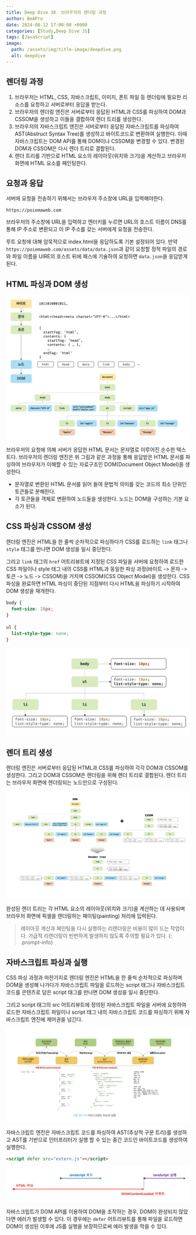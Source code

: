 ```yaml
---
title: Deep Dive 38. 브라우저의 렌더링 과정
author: BeAPro
date: 2024-08-12 17:00:00 +0900
categories: [Study,Deep Dive JS]
tags: [JavaScript]
image:
  path: /assets/img/title-image/deepdive.png
  alt: deepdive
---
```

## **렌더링 과정**
1. 브라우저는 HTML, CSS, 자바스크립트, 이미지, 폰트 파일 등 렌더링에 필요한 리소스를 요청하고 서버로부터 응답을 받는다.
2. 브라우저의 렌더링 엔진은 서버로부터 응답된 HTML과 CSS를 파싱하여 DOM과 CSSOM을 생성하고 이들을 결합하여 렌더 트리를 생성한다.
3. 브라우저의 자바스크립트 엔진은 서버로부터 응답된 자바스크립트를 파싱하여 AST(Abstruct Syntax Tree)를 생성하고 바이트코드로 변환하여 실행한다. 이때 자바스크립트는 DOM API를 통해 DOM이나 CSSOM을 변경할 수 있다. 변경된 DOM과 CSSOM은 다시 렌더 트리로 결합된다.
4. 렌더 트리를 기반으로 HTML 요소의 레이아웃(위치와 크기)을 계산하고 브라우저 화면에 HTML 요소를 페인팅한다.

## **요청과 응답**

서버에 요청을 전송하기 위해서는 브라우저 주소창에 URL을 입력해야한다.

```
https://poiemaweb.com
```
브라우저의 주소창에 URL을 입력하고 엔터키를 누르면 URL의 호스트 이름이 DNS를 통해 IP 주소로 변환되고 이 IP 주소를 갖는 서버에게 요청을 전송한다.

루트 요청에 대해 암묵적으로 index.html을 응답하도록 기본 설정되어 있다.
만약 `https://poiemaweb.com/assets/data/data.json`과 같이 요청할 정적 파일의 경로와 파일 이름을 UIRE의 호스트 뒤에 패스에 기술하여 요청하면 `data.json`을 응답받게 된다.

## **HTML 파싱과 DOM 생성**

![Desktop](/assets/img/deepdive/deepdive38-01.png)

브라우저의 요청에 의해 서버가 응답한 HTML 문서는 문자열로 이루어진 순수한 텍스트다. 브라우저의 렌더링 엔진은 위 그림과 같은 과정을 통해 응답받은 HTML 문서를 파싱하여 브라우저가 이해할 수 있는 자료구조인 DOM(Document Object Model)을 생성한다.

- 문자열로 변환된 HTML 문서를 읽어 들여 문법적 의미를 갖는 코드의 최소 단위인 토큰들로 분해한다.
- 각 토큰들을 객체로 변환하여 노드들을 생성한다. 노드는 DOM을 구성하는 기본 요소가 된다.

## **CSS 파싱과 CSSOM 생성**

렌더링 엔진은 HTML을 한 줄씩 순차적으로 파싱하다가 CSS를 로드하는 `link` 태그나 `style` 태그를 만나면 DOM 생성을 일시 중단한다.

그리고 `link` 태그의 `href` 어트리뷰트에 지정된 CSS 파일을 서버에 요청하여 로드한 CSS 파일이나 style 태그 내의 CSS를 HTML과 동일한 파싱 과정(바이트 -> 문자 -> 토큰 -> 노드 -> CSSOM)을 거치며 CSSOM(CSS Object Model)을 생성한다.
CSS 파싱을 완료하면 HTML 파싱이 중단된 지점부터 다시 HTML을 파싱하기 시작하여 DOM 생성을 재개한다.

```css
body {
  font-size: 18px;
}

ul {
  list-style-type: none;
}
```
![Desktop](/assets/img/deepdive/deepdive38-02.png)

## **렌더 트리 생성**

렌더링 엔진은 서버로부터 응답된 HTML과 CSS를 파싱하여 각각 DOM과 CSSOM를 생성한다. 그리고 DOM과 CSSOM은 렌더링을 위해 렌더 트리로 결합된다. 렌더 트리는 브라우저 화면에 렌더링되는 노드만으로 구성된다.

![Desktop](/assets/img/deepdive/deepdive38-03.png)

완성된 렌더 트리는 각 HTML 요소의 레이아웃(위치와 크기)을 계산하는 데 사용되며 브라우저 화면에 픽셀을 렌더링하는 페이팅(painting) 처리에 입력된다.

> 레이아웃 계산과 페인팅을 다시 실행하는 리렌더링은 비용이 많이 드는 작업이다. 가급적 리렌더링이 빈번하게 발생하지 않도록 주의할 필요가 있다.
{: .prompt-info}

## **자바스크립트 파싱과 실행**

CSS 파싱 과정과 마찬가지로 렌더링 엔진은 HTML을 한 줄씩 순차적으로 파싱하며 DOM을 생성해 나가다가 자바스크립트 파일을 로드하는 script 태그나 자바스크립트 코드를 콘텐츠로 담은 script 태그를 만나면 DOM 생성을 일시 중단한다.

그리고 script 태그의 src 어트리뷰트에 정의된 자바스크립트 파일을 서버에 요청하여 로드한 자바스크립트 파일이나 script 태그 내의 자바스크립트 코드를 파싱하기 위해 자바스크립트 엔진에 제어권을 넘긴다.

![Desktop](/assets/img/deepdive/deepdive38-04.png)

자바스크립트 엔진은 자바스크립트 코드를 파싱하여 AST(추상적 구문 트리)를 생성하고 AST를 기반으로 인터프리터가 실행 할 수 있는 중간 코드인 바이트코드를 생성하여 실행한다.


```html
<script defer src="extern.js"></script>
```

![alt text](/assets/img/deepdive/deepdive38-05.png)

자바스크립트가 DOM API를 이용하여 DOM을 조작하는 경우, DOM이 완성되지 않았다면 에러가 발생할 수 있다. 이 경우에는 `defer` 어트리뷰트를 통해 파일을 로드하면 DOM이 생성된 이후에 JS를 실행을 보장하므로써 에러 발생을 막을 수 있다.